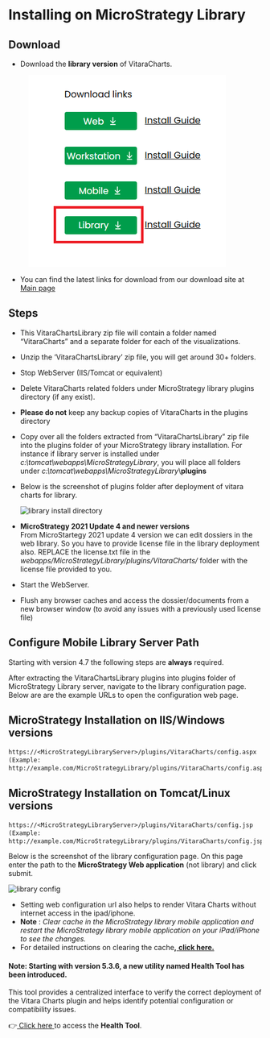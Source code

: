 # Installing on MicroStrategy Library

## Download <a href="#download" id="download"></a>

* Download the **library version** of VitaraCharts.

<figure><img src="../.gitbook/assets/library.PNG" alt=""><figcaption></figcaption></figure>

* You can find the latest links for download from our download site at [Main page](https://www.vitaracharts.com/ms-product-downloads)

## Steps <a href="#steps" id="steps"></a>

* This VitaraChartsLibrary zip file will contain a folder named “VitaraCharts” and a separate folder for each of the visualizations.
* Unzip the ‘VitaraChartsLibrary’ zip file, you will get around 30+ folders.
* Stop​ WebServer (IIS/Tomcat or equivalent)
* Delete VitaraCharts related folders under MicroStrategy library plugins directory (if any exist).
* **Please ​do not**​ keep any backup copies of VitaraCharts in the plugins directory
* Copy over all the folders extracted from “VitaraChartsLibrary” zip file into the plugins folder of your MicroStrategy library installation. For instance if library server is installed under _c:\tomcat\webapps\MicroStrategyLibrary_, you will place all folders under _c:\tomcat\webapps\MicroStrategyLibrary_\​**plugins**
*   Below is the screenshot of plugins folder after deployment of vitara charts for library.

    ![library install directory](https://vitaracharts.github.io/assets/img/libraryInstallDirectory.png)
* **MicroStrategy 2021 Update 4 and newer versions**\
  From MicroStartegy 2021 update 4 version we can edit dossiers in the web library. So you have to provide license file in the library deployment also. REPLACE the license.txt file in the _webapps/MicroStrategyLibrary/plugins/VitaraCharts/_ folder with the license file provided to you.
* Start​ the WebServer.
* Flush any browser caches and access the dossier/documents from a new browser window (to avoid any issues with a previously used license file)

## Configure Mobile Library Server Path <a href="#configure-mobile-library-server-path" id="configure-mobile-library-server-path"></a>

Starting with version 4.7 the following steps are **always** required.

After extracting the VitaraChartsLibrary plugins into plugins folder of MicroStrategy Library server, navigate to the library configuration page. Below are are the example URLs to open the configuration web page.

## **MicroStrategy Installation on IIS/Windows versions**

```
https://<MicroStrategyLibraryServer>/plugins/VitaraCharts/config.aspx 
(Example: ​http://example.com/MicroStrategyLibrary/plugins/VitaraCharts/config.aspx)
```

## **MicroStrategy Installation on Tomcat/Linux versions**

```
https://<MicroStrategyLibraryServer>/plugins/VitaraCharts/config.jsp 
(Example: ​http://example.com/MicroStrategyLibrary/plugins/VitaraCharts/config.jsp)
```

Below is the screenshot of the library configuration page. On this page enter the path to the **MicroStrategy Web application** (not library) and click submit.

![library config](https://vitaracharts.github.io/assets/img/libraryConfigPage.png)

* Setting web configuration url also helps to render Vitara Charts without internet access in the ipad/iphone.
* &#x20;**Note** : _Clear cache in the MicroStrategy library mobile application and restart the MicroStrategy library mobile application on your iPad/iPhone to see the changes._
* &#x20;For detailed instructions on clearing the cach&#x65;**,**[ **click here.**](https://docs.vitaracharts.com/faq/how-to-fix-mobile-rendering-issues)

#### **Note:** Starting with version 5.3.6, a new utility named Health Tool has been introduced.

This tool provides a centralized interface to verify the correct deployment of the Vitara Charts plugin and helps identify potential configuration or compatibility issues.

👉[ Click here ](health-tool.md)to access the **Health Tool**.

